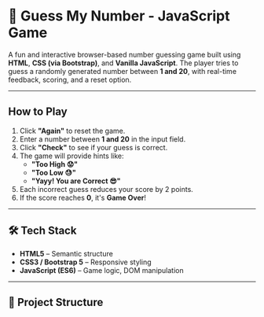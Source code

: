 # 🎯 Guess My Number - JavaScript Game

A fun and interactive browser-based number guessing game built using **HTML**, **CSS (via Bootstrap)**, and **Vanilla JavaScript**. The player tries to guess a randomly generated number between **1 and 20**, with real-time feedback, scoring, and a reset option.


---

##  How to Play

1. Click **"Again"** to reset the game.
2. Enter a number between **1 and 20** in the input field.
3. Click **"Check"** to see if your guess is correct.
4. The game will provide hints like:
   - **"Too High 😟"**
   - **"Too Low 😓"**
   - **"Yayy! You are Correct 😎"**
5. Each incorrect guess reduces your score by 2 points.
6. If the score reaches **0**, it's **Game Over**!

---

## 🛠 Tech Stack

- **HTML5** – Semantic structure
- **CSS3 / Bootstrap 5** – Responsive styling
- **JavaScript (ES6)** – Game logic, DOM manipulation

---

## 📂 Project Structure

